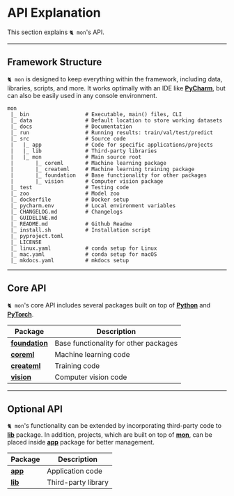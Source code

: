 # API Explanation

This section explains `🐈 mon`'s API.

---

## Framework Structure

`🐈 mon` is designed to keep everything within the framework, including data,
libraries, scripts, and more. It works optimally with an IDE like 
__[PyCharm](https://www.jetbrains.com/)__, but can also be easily used in any 
console environment.

```text
mon
 |_ bin                  # Executable, main() files, CLI
 |_ data                 # Default location to store working datasets
 |_ docs                 # Documentation
 |_ run                  # Running results: train/val/test/predict
 |_ src                  # Source code 
 |   |_ app              # Code for specific applications/projects
 |   |_ lib              # Third-party libraries
 |   |_ mon              # Main source root 
 |       |_ coreml       # Machine learning package
 |       |_ createml     # Machine learning training package
 |       |_ foundation   # Base functionality for other packages
 |       |_ vision       # Computer vision package
 |_ test                 # Testing code
 |_ zoo                  # Model zoo
 |_ dockerfile           # Docker setup
 |_ pycharm.env          # Local environment variables
 |_ CHANGELOG.md         # Changelogs
 |_ GUIDELINE.md  
 |_ README.md            # Github Readme
 |_ install.sh           # Installation script
 |_ pyproject.toml  
 |_ LICENSE  
 |_ linux.yaml           # conda setup for Linux
 |_ mac.yaml             # conda setup for macOS
 |_ mkdocs.yaml          # mkdocs setup
```

---

## Core API

`🐈 mon`'s core API includes several packages built on top of 
__[Python](https://www.python.org/)__ and __[PyTorch](https://pytorch.org/)__.

| Package                                   | Description                           |
|-------------------------------------------|---------------------------------------|
| __[foundation](mon/foundation/index.md)__ | Base functionality for other packages |
| __[coreml](mon/coreml/index.md)__         | Machine learning code                 |
| __[createml](mon/createml/index.md)__     | Training code                         |
| __[vision](mon/vision/index.md)__         | Computer vision code                  |

---

## Optional API

`🐈 mon`'s functionality can be extended by incorporating third-party code to
__[lib](explanation/lib/index.md)__ package. In addition, projects, which are 
built on top of __[mon](explanation/mon/index.md)__, can be placed inside 
__[app](explanation/app/index.md)__ package for better management.

| Package                   | Description         |
|---------------------------|---------------------|
| __[app](app/index.md)__   | Application code    |
| __[lib](lib/index.md)__   | Third-party library |
